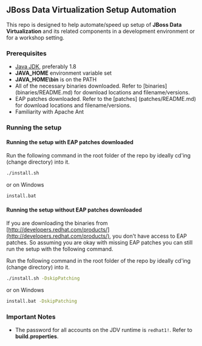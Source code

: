 ## JBoss Data Virtualization Setup Automation

This repo is designed to help automate/speed up setup of **JBoss Data Virtualization** and its related components in a development environment or for a workshop setting.

### Prerequisites

* [Java JDK](http://www.oracle.com/technetwork/java/javase/downloads/jdk8-downloads-2133151.html), preferably 1.8 
* **JAVA_HOME** environment variable set
* **JAVA_HOME\bin** is on the PATH
* All of the necessary binaries downloaded. Refer to [binaries] (binaries/README.md) for download locations and filename/versions.
* EAP patches downloaded. Refer to the [patches] (patches/README.md) for download locations and filename/versions.
* Familiarity with Apache Ant

### Running the setup

#### Running the setup with EAP patches downloaded

Run the following command in the root folder of the repo by ideally cd'ing (change directory) into it.

```sh
./install.sh 
```

or on Windows 

```bat
install.bat
```

#### Running the setup without EAP patches downloaded

If you are downloading the binaries from [http://developers.redhat.com/products/](http://developers.redhat.com/products/), you don't have access to EAP patches. So assuming you are okay with missing EAP patches you can still run the setup with the following command.

Run the following command in the root folder of the repo by ideally cd'ing (change directory) into it.

```sh
./install.sh -DskipPatching
```

or on Windows 

```bat
install.bat -DskipPatching
```

### Important Notes

* The password for all accounts on the JDV runtime is `redhat1!`. Refer to **build.properties**.
